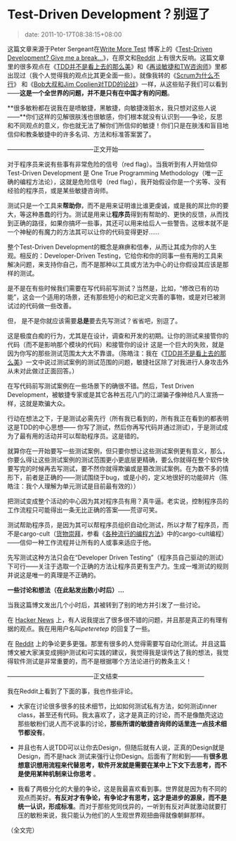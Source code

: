 # Test-Driven Development？别逗了
>date: 2011-10-17T08:38:15+08:00


这篇文章来源于Peter Sergeant在[Write More Test](http://www.writemoretests.com/) 博客上的《[Test-Driven Development? Give me a break…](http://www.writemoretests.com/2011/09/test-driven-development-give-me-break.html)》，在原文和[Reddit](http://www.reddit.com/r/programming/comments/kq001/testdriven_development_youve_gotta_be_kidding_me/) 上有很大反响。这篇文章里的很多观点在《[TDD并不是看上去的那么美](https://coolshell.cn/articles/3649.html "TDD并不是看上去的那么美")》和《[再谈敏捷和TW咨询师](https://coolshell.cn/articles/3745.html "再谈敏捷和ThoughtWorks中国咨询师")》里都出现过（我个人觉得我的观点比其更全面一些）。就像我转的《[Scrum为什么不行](https://coolshell.cn/articles/5044.html "为什么Scrum不行？")》 和《[Bob大叔和Jim Coplien对TDD的论战](https://coolshell.cn/articles/4891.html "Bob大叔和Jim Coplien对TDD的论战")》一样，从这些贴子我们可以看到——**这是一个全世界的问题，并不是只有在中国才有的问题**。


**很多敏粉都在说我在是喷敏捷，黑敏捷，向敏捷泼脏水，我只想对这些人说——**你们这样的见解很肤浅也很敏感，你们根本就没有认识到——争论，反思和不同观点的意义，你也就无法了解你们所信仰的敏捷！你们只是在肤浅和盲目地信仰和教条敏捷中的许多名词、方法和标准答案罢了。


——————————————正文开始——————————————


对于程序员来说有些事有非常危险的信号（red flag）。当我听到有人开始信仰Test-Driven Development 是 One True Programming Methodology（唯一正确的编程方法论），这就是危险信号（red flag），我开始假设你是一个劣等、没有经验的程序员，或是某些敏捷咨询师。


测试只是一个工具来**帮助你**，而不是用来证明谁比谁更虔诚，或是我的屌比你的要大，等这种愚蠢的行为。测试是用来让**程序员**得到有帮助的、更快的反馈，从而找到正确的路径，如果你搞坏一些事，其还可以用来给后人一些警告。这根本就不是一个神秘的有魔力的方法其可以让你的代码变得更好……


整个Test-Driven Development的概念是麻痹和信奉，从而让其成为你的人生观。相反的：Developer-Driven Testing，它给你和你的同事一些有用的工具来解决问题，来支持你自己，而不是那种以工具或方法为中心的让你假设其应该是那样的测试。



是不是在有些时候我们需要在写代码前写测试？当然是，比如，“修改已有的功能”，这会一个适用的场景，还有那些短小的和已定义完善的事物，或是对已被测试过的代码做一些改善。


但， 是不是你就应该需要**总是**要去先写测试？省省吧，别逗了。


这是极度白痴的行为，尤其是在设计，调查和开发的初期。让你的测试来接管你的代码（而不是影响那个模块的代码）和接管你的设计 这是一个巨大的失败，就是因为你写的那些测试范围太大太不靠谱。（陈皓注：我在《[TDD并不是看上去的那么美](https://coolshell.cn/articles/3649.html "TDD并不是看上去的那么美")》一文中说过测试案例的测试范围的问题，敏捷社区除了对我进行人身攻击外从未对此做过正面回答。）


在写代码前写测试案例在一些场景下的确很不错。然后，Test Driven Development，被敏捷专家或是其它各种五花八门的江湖骗子像神给凡人宣扬一样，这就是欺骗大众。


行动在想法之下，于是测试必需先行（所有我已看到的，所有我正在看到的都表明这是TDD的中心思想—— 你写了测试，然后你再写代码并通过测试），于是测试成为了最有用的活动并可以帮助程序员。这是错的。


就算你在一开始要写一些测试案例，但只要你想让这些测试案例更有意义，那么，你要么得让这些测试案例的测试范围更小更底层更精确，要么你就得在整个软件快要写完的时候再去写测试，要不然你就得欺骗或是篡改测试案例。在为数不多的情形下，前者是正确的——测试围绕于bug，或是小的，定义地很好的功能碎片（陈皓注：我个人理解为单元测试是目前最有效的））


把测试变成整个活动的中心因为其对程序员有用？真牛逼。老实说，控制程序员的工作流程只可能得出一条无比正确的答案——荒谬可笑。


测试帮助程序员，是因为其可以帮程序员组织自动化测试，所以才帮了程序员，而不是cargo-cult（[货物崇拜](https://zh.wikipedia.org/zh/%E8%88%B9%E8%B2%A8%E5%B4%87%E6%8B%9C)，参看《[各种流行的编程方法](https://coolshell.cn/articles/2058.html "各种流行的编程风格")》中的cargo-cult编程）——信仰一种工作流程并让所有的人或事来适应于他。


先写测试这种方法只会在“Developer Driven Testing”（程序员自己驱动的测试）下可行——关注于选取一个正确的方法让程序员更有生产力。生成一堆测试的规则并说这是唯一的真理是不正确的。


**一些讨论和想法（在此贴发出数小时后）…**


当我这篇博文发出几个小时后，其被转到了别的地方并引发了一些讨论。


在 [Hacker News](http://news.ycombinator.com/item?id=3033129) 上，有人说我提出了很多很不错的问题，并且那是真正的有理有据的观点。我在用用户名叫*peteretep* 的回复了一些。


在 [Reddit](http://www.reddit.com/r/programming/comments/kq001/testdriven_development_youve_gotta_be_kidding_me/) 上的争论更多更强。那里有很多的人觉得需要写自动化测试。并且这篇博文被大家演变成拥护测试和可实践的建议，我觉得我是误传达了我的想法，我觉得软件测试是非常重要的，而不是根据哪个方法论进行的教条主义！


——————————————正文结束——————————————


我在Reddit上看到了下面的事，我也作些评论。


* 大家在讨论很多很多的技术细节，比如如何测试私有方法，如何测试inner class，甚至还有代码。我太喜欢了，这才是真正的讨论，而不是像酷壳这边那些敏粉们说人而不说事的讨论，**那些所谓的敏捷咨询师的话里连一点技术细节都没有**。


* 并且也有人说TDD可以让你去Design，但随后就有人说，正真的Design就是Design，而不是hack 测试来强行让你Design。后面有了附和到——有**很多思想意识想用流程来代替思考，软件开发就是需要在某中上下文下去思考，而不是使用某种机制来让你思考** 。


* 我看了两极分化的大量的争论，这是我最喜欢看到事。世界就是因为有不同的观点而美好。**有反对才有争论，有争论才有思考，这才是进步的源泉，而不是统一认识，形成标准**。而对于那些党同伐异的，一听到有反对声就激动就要打压的敏粉来说，我只能认为他们的人生观世界观扭曲得就像朝鲜那样。


（全文完）

